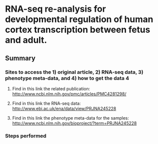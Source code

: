 # RNA-seq re-analysis for developmental regulation of human cortex transcription between fetus and adult.
## Summary
### Sites to access the 1) original article, 2)  RNA-seq data, 3) phenotype meta-data, and 4) how to get the data 4

1. Find in this link the related publication: http://www.ncbi.nlm.nih.gov/pmc/articles/PMC4281298/

2. Find in this link the RNA-seq data: http://www.ebi.ac.uk/ena/data/view/PRJNA245228

3. Find in this link the phenotype meta-data for the samples: http://www.ncbi.nlm.nih.gov/bioproject/?term=PRJNA245228

### Steps performed
